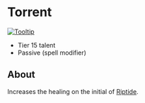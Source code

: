 # Torrent

[![Tooltip](https://user-images.githubusercontent.com/2842471/40581906-4a9328b2-6165-11e8-8fc4-9336b626bfa8.png)](https://beta.wowdb.com/spells/200072-torrent)

- Tier 15 talent
- Passive (spell modifier)

## About

Increases the healing on the initial of [Riptide](../../Riptide.md).